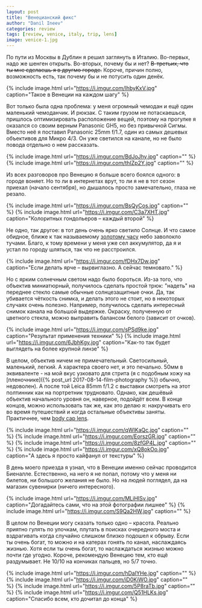 ```yaml
---
layout: post
title: "Венецианский фикс"
author: "Danil Ineev"
categories: review
tags: [review, venice, italy, trip, lens]
image: venice-1.jpg
---
```


По пути из Москвы в Дублин я решил заглянуть в Италию. Во-первых, надо же шенген открыть. Во-вторых, почему бы и нет? ~~В-третьих, что ты мне сделаешь я в другмо городе.~~ Короче, причин полно, возможность есть, так почему бы и не потусить один денёк.

{% include image.html url="https://i.imgur.com/IhbyKxV.jpg" caption="Такое в Венеции на каждом шагу" %}

Вот только была одна проблема: у меня огромный чемодан и ещё один маленький чемоданчик. И рюкзак. С таким грузом не потаскаешься, пришлось оптимизировать расположение вещей, поэтому на прогулке я оказался со своим верным Panasonic GH5, но без привычной Сигмы. Вместо неё я поставил Panasonic 25mm f/1.7, один из самых дешевых объективов для Микро 4/3. Он уже светился на канале, но не было повода отдельно о нем рассказать.

{% include image.html url="https://i.imgur.com/BdJoJhy.jpg" caption="" %}
{% include image.html url="https://i.imgur.com/thIZp2Y.jpg" caption="" %}

Из всех разговоров про Венецию я больше всего боялся одного: в городе воняет. Но то ли в интернетах врут, то ли я не в тот сезон приехал (начало сентября), но дышалось просто замечательно, глаза не резало. 

{% include image.html url="https://i.imgur.com/BsQyCos.jpg" caption="" %}
{% include image.html url="https://i.imgur.com/C3a7XHT.jpg" caption="Колоритных гондольеров – каждый второй" %}

Не одно, так другое: в тот день очень ярко светило Солнце. И что самое обидное, ближе к так называемому [золотому часу](https://en.wikipedia.org/wiki/Golden_hour_(photography)) небо заволокло тучами. Благо, к тому времени у меня уже сел аккумулятор, да я и устал по городу шляться, так что не расстроился.

{% include image.html url="https://i.imgur.com/fDHx7Dw.jpg" caption="Если делать ярче – вырвиглазно. А сейчас темновато." %}

Но с ярким солнечным светом надо было бороться. Из-за того, что объектив миниатюрный, получилось сделать простой трюк: "надеть" на переднее стекло самые обычные солнцезащитные очки. Да, так убивается чёткость снимка, и делать этого не стоит, но в некоторых случаях очень полезно. Например, получилось сделать интересный снимок канала на большой выдержке. Окраску, полученную от цветного стекла, можно выправить балансом белого (зависит от очков).

{% include image.html url="https://i.imgur.com/sPSd9ke.jpg" caption="Результат применения техники" %}
{% include image.html url="https://i.imgur.com/6JbhKgy.jpg" caption="Как-то так будет выглядеть на более крупной линзе" %}

В целом, объектив ничем не примечательный. Светосильный, маленький, легкий. А характера своего нет, и это печально. 50мм в эквиваленте - на мой вкус узковато для стрита (я с подобным хожу на [пленочнике]({% post_url 2017-08-14-film-photography %}) обычно, недоволен). А после той Leica 85mm f/1.2 с выставки смотреть на этот полтинник как на портретник трудновато. Однако, как дешёвый объектив начального уровня он, наверное, подойдёт всем. В конце концов, можно использовать так же, как это делаю я: накручивать его во время путешествий и когда остальные объективы заняты. Практичнее, чем [body cap lens](https://robinwong.blogspot.com/2014/02/olympus-9mm-fisheye-body-cap-lens-review.html).

{% include image.html url="https://i.imgur.com/qWIKaQc.jpg" caption="" %}
{% include image.html url="https://i.imgur.com/EorszGR.jpg" caption="" %}
{% include image.html url="https://i.imgur.com/8zfGP4L.jpg" caption="" %}
{% include image.html url="https://i.imgur.com/xQ8okOo.jpg" caption="А здесь я просто кайфанул от текстуры" %}

В день моего приезда я узнал, что в Венеции именно сейчас проводится Биеналле. Естественно, на него я не попал, потому что у меня ни билетов, ни большого желания не было. Но на людей поглядел, да на магазин сувенирки (ничего интересного).

{% include image.html url="https://i.imgur.com/MLiHISv.jpg" caption="Догадайтесь сами, что на этой фотографии лишнее" %}
{% include image.html url="https://i.imgur.com/S9Qa2HW.jpg" caption="" %}

В целом по Венеции могу сказать только одно – красота. Реально приятно гулять по улочкам, плутать в поисках очередного моста и вздрагивать когда случайно слишком близко подошел к обрыву. Если ты очень богат, то можно и на катерах гонять по канал, наслаждаясь жизнью. Хотя если ты очень богат, то наслаждаться жизнью можно почти где угодно. Короче, рекомендую Венецию тем, кто ещё раздумывает. Не 10/10 на кончиках пальцев, но 5/7 точно.

{% include image.html url="https://i.imgur.com/hDaIYHe.jpg" caption="" %}
{% include image.html url="https://i.imgur.com/iD0KiWO.jpg" caption="" %}
{% include image.html url="https://i.imgur.com/5P8raTb.jpg" caption="" %}
{% include image.html url="https://i.imgur.com/Q51HLKs.jpg" caption="Спасибо всем, кто дочитал до конца" %}
